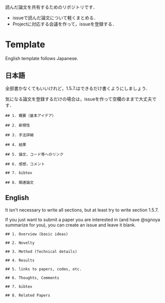 # 

読んだ論文を共有するためのリポジトリです．


- issueで読んだ論文について軽くまとめる．
- Projectに対応する会議を作って，issueを登録する．

# Template
English template follows Japanese.

## 日本語
全部書かなくてもいいけれど，1.5.7.はできるだけ書くようにしましょう．

気になる論文を登録するだけの場合は，issueを作って空欄のままで大丈夫です．

```
## 1. 概要（基本アイデア）

## 2. 新規性

## 3. 手法詳細

## 4. 結果

## 5. 論文，コード等へのリンク

## 6. 感想，コメント

## 7. bibtex

## 8. 関連論文

```


## English
It isn't necessary to write all sections, but at least try to write section 1.5.7.

If you just want to submit a paper you are interested in (and have @sgnoya summarize for you), you can create an issue and leave it blank.

```
## 1. Overview (basic ideas)

## 2. Novelty

## 3. Method (Technical details)

## 4. Results

## 5. links to papers, codes, etc.

## 6. Thoughts, Comments

## 7. bibtex

## 8. Related Papers
```
